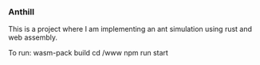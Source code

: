 ### Anthill
This is a project where I am implementing an ant simulation using rust and web assembly.

To run:
wasm-pack build
cd /www
npm run start
